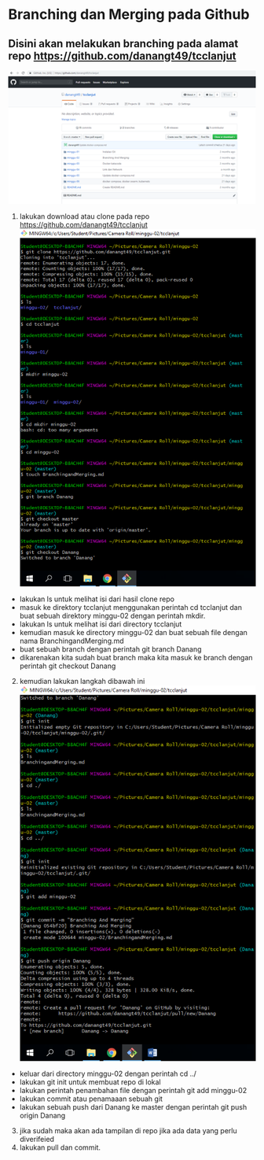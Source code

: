# Branching dan Merging pada Github
## Disini akan melakukan branching pada alamat repo https://github.com/danangt49/tcclanjut
![alt text](image/branch-01.png)
1. lakukan download atau clone pada repo https://github.com/danangt49/tcclanjut
![alt text](image/branch-02.png)
- lakukan ls untuk melihat isi dari hasil clone repo
- masuk ke direktory tcclanjut menggunakan perintah cd tcclanjut dan buat sebuah direktory minggu-02 dengan perintah mkdir.
- lakukan ls untuk melihat isi dari directory tcclanjut
- kemudian masuk ke directory minggu-02 dan buat sebuah file dengan nama BranchingandMerging.md
- buat sebuah branch dengan perintah git branch Danang
- dikarenakan kita sudah buat branch maka kita masuk ke branch dengan perintah git checkout Danang
2. kemudian lakukan langkah dibawah ini
![alt text](image/branch-03.png)
- keluar dari directory minggu-02 dengan perintah cd ../
- lakukan git init untuk membuat repo di lokal
- lakukan perintah penambahan file dengan perintah git add minggu-02
- lakukan commit atau penamaaan sebuah git
- lakukan sebuah push dari Danang ke master dengan perintah git push origin Danang
3. jika sudah maka akan ada tampilan di repo jika ada data yang perlu diverifeied
4. lakukan pull dan commit.
